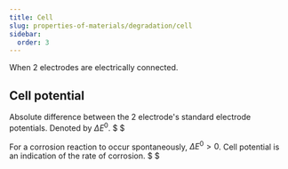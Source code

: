 ```yaml
---
title: Cell
slug: properties-of-materials/degradation/cell
sidebar:
  order: 3
---
```


When 2 electrodes are electrically connected.

## Cell potential

Absolute difference between the 2 electrode's standard electrode potentials.
Denoted by $\Delta E^0$. $ $

For a corrosion reaction to occur spontaneously, $\Delta E^0 \gt 0$. Cell
potential is an indication of the rate of corrosion. $ $
